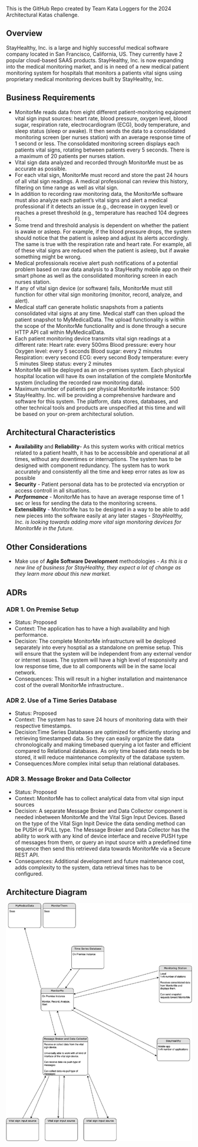 
This is the GitHub Repo created by Team Kata Loggers for the 2024 Architectural Katas challenge.

## Overview
StayHealthy, Inc. is a large and highly successful medical software company located in San Francisco, California, US. They currently have 2 popular cloud-based SAAS products.
StayHealthy, Inc. is now expanding into the medical monitoring market, and is in need of a new medical patient monitoring system for hospitals that monitors a patients vital signs using proprietary medical monitoring devices built by StayHealthy, Inc.
## Business Requirements
* MonitorMe reads data from eight different patient-monitoring equipment vital sign input sources: heart rate, blood pressure, oxygen level, blood sugar, respiration rate, electrocardiogram (ECG), body temperature, and sleep status (sleep or awake). It then sends the data to a consolidated monitoring screen (per nurses station) with an average response time of 1 second or less. The consolidated monitoring screen displays each patients vital signs, rotating between patients every 5 seconds. There is a maximum of 20 patients per nurses station.
* Vital sign data analyzed and recorded through MonitorMe must be as accurate as possible. 
* For each vital sign, MonitorMe must record and store the past 24 hours of all vital sign readings. A medical professional can review this history, filtering on time range as well as vital sign.
* In addition to recording raw monitoring data, the MonitorMe software must also analyze each patient’s vital signs and alert a medical professional if it detects an issue (e.g., decrease in oxygen level) or reaches a preset threshold (e.g., temperature has reached 104 degrees F).
* Some trend and threshold analysis is dependent on whether the patient is awake or asleep. For example, if the blood pressure drops, the system should notice that the patient is asleep and adjust its alerts accordingly. The same is true with the respiration rate and heart rate. For example, all of these vital signs are reduced when the patient is asleep, but if awake something might be wrong.
* Medical professionals receive alert push notifications of a potential problem based on raw data analysis to a StayHeathy mobile app on their smart phone as well as the consolidated monitoring screen in each nurses station.
* If any of vital sign device (or software) fails, MonitorMe must still function for other vital sign monitoring (monitor, record, analyze, and alert).
* Medical staff can generate holistic snapshots from a patients consolidated vital signs at any time. Medical staff can then upload the patient snapshot to MyMedicalData. The upload functionality is within the scope of the MonitorMe functionality and is done through a secure HTTP API call within MyMedicalData.
* Each patient monitoring device transmits vital sign readings at a different rate: Heart rate: every 500ms Blood pressure: every hour Oxygen level: every 5 seconds Blood sugar: every 2 minutes Respiration: every second ECG: every second Body temperature: every 5 minutes Sleep status: every 2 minutes
* MonitorMe will be deployed as an on-premises system. Each physical hospital location will have its own installation of the complete MonitorMe system (including the recorded raw monitoring data).
* Maximum number of patients per physical MonitorMe instance: 500
* StayHealthy. Inc. will be providing a comprehensive hardware and software for this system. The platform, data stores, databases, and other technical tools and products are unspecified at this time and will be based on your on-prem architectural solution.

## Architectural Characteristics
* **Availability** and **Reliability**- As this system works with critical metrics related to a patient health, it has to be accessibble and operational at all times, without any downtimes or interruptions. The system has to be designed with component redundancy. The system has to work accurately and consistently all the time and keep error rates as low as possible
* **Security** - Patient personal data has to be protected via encryption or access controll in all situations.
* ***Performance*** - MonitorMe has to have an average response time of 1 sec or less for sending the data to the monitoring screens.
* **Extensibility** - MonitorMe has to be designed in a way to be able to add new pieces into the software easily at any later stages - *StayHealthy, Inc. is looking towards adding more vital sign monitoring devices for MonitorMe in the future.*
## Other Considerations
* Make use of **Agile Software Development** methodologies - *As this is a new line of business for StayHealthy, they expect a lot of change as they learn more about this new market.* 

## ADRs
### ADR 1. On Premise Setup
* Status: Proposed
* Context: The application has to have a high availability and high performance.
* Decision: The complete MonitorMe infrastructure will be deployed separately into every hosptial as a standalone on premise setup. This will ensure that the system will be independent from any external vendor or internet issues. The system will have a high level of responsivity and low response time, due to all components will be in the same local network.
* Consequences: This will result in a higher installation  and maintenance cost of the overall MonitorMe infrastructure..

### ADR 2. Use of a Time Series Database
* Status: Proposed
* Context: The system has to save 24 hours of monitoring data with their respective timestamps.
* Decision:Time Series Databases are optimized for efficiently storing and retrieving timestamped data. So they can easily organize the data chronologically and making timebased querying a lot faster and efficient compared to Relational databases. As only time based data needs to be stored, it will reduce maintenance complexity of the database system.
* Consequences:More complex inital setup than relational databases. 
### ADR 3. Message Broker and Data Collector
* Status: Proposed
* Context: MonitorMe has to collect analytical data from vital sign input sources
* Decision: A separate Message Broker and Data Collector component is needed inbetween MonitorMe and the Vital Sign Input Devices. Based on the type of the Vital Sign Inpit Device the data sending method can be PUSH or PULL type. The Message Broker and Data Collector has the ability to work with any kind of device interface and receive PUSH type of messages from them, or query an input source with a predefined time sequence then send this retrieved data towards MonitorMe via a Secure REST API.
* Consequences: Additional development and future maintenance cost, adds complexity to the system, data retrieval times has to be configured.

## Architecture Diagram
![architecture](https://github.com/krjuhasz/Kata-Loggers/blob/main/images/architecture1.jpg?raw=true)
